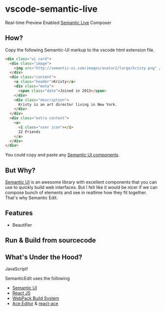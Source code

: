 # vscode-semantic-live

Real-time Preview Enabled [Semantic Live](https://github.com/keshann93/vscode-semantic-live) Composer

## How?

Copy the following Semantic-UI markup to the vscode html extension file.

```html
<div class="ui card">
  <div class="image">
    <img src="http://semantic-ui.com/images/avatar2/large/kristy.png" />
  </div>
  <div class="content">
    <a class="header">Kristy</a>
    <div class="meta">
      <span class="date">Joined in 2013</span>
    </div>
    <div class="description">
      Kristy is an art director living in New York.
    </div>
  </div>
  <div class="extra content">
    <a>
      <i class="user icon"></i>
      22 Friends
    </a>
  </div>
</div>
```

You could copy and paste any [Semantic UI components](http://semantic-ui.com/elements/button.html).

## But Why?

[Semantic UI](http://semantic-ui.com) is an awesome library with excellent components that you can use to quickly
build web interfaces. But I felt like it would be nicer if we can compose bunch of elements and see in realtime how they
fit together. That's why Semantic Edit.

## Features

- Beautifier

## Run & Build from sourcecode

## What's Under the Hood?

JavaScript!

SemanticEdit uses the following

- [Semantic UI](http://semantic-ui.com)
- [React JS](https://facebook.github.io/react/)
- [WebPack Build System](https://webpack.github.io/)
- [Ace Editor](https://ace.c9.io/#nav=about) & [react-ace](https://www.npmjs.com/package/react-ace)
